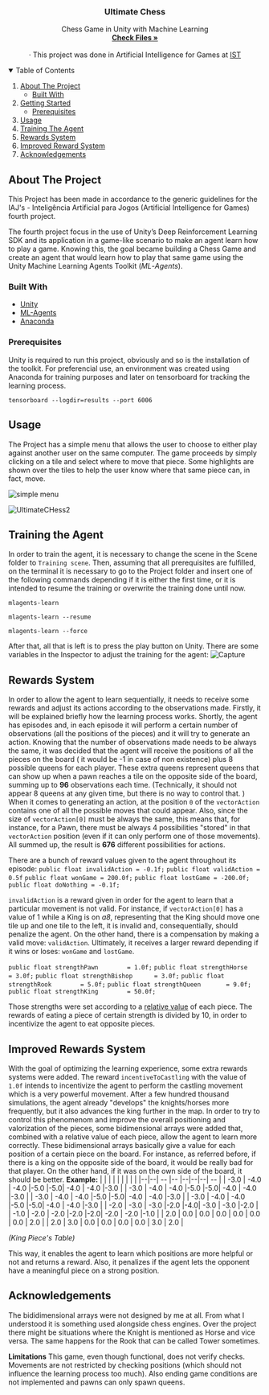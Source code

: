 <!-- PROJECT LOGO -->
<br />
<p align="center">
  <h3 align="center">Ultimate Chess</h3>

  <p align="center">
    Chess Game in Unity with Machine Learning
    <br />
    <a href="https://github.com/rufimelo99/UltimateChess"><strong>Check Files »</strong></a>
    <br />
    <br />
    · This project was done in Artificial Intelligence for Games at 
    <a href="https://tecnico.ulisboa.pt/en/">IST</a>
  </p>
</p>

<!-- TABLE OF CONTENTS -->
<details open="open">
  <summary>Table of Contents</summary>
  <ol>
    <li>
      <a href="#about-the-project">About The Project</a>
      <ul>
        <li><a href="#built-with">Built With</a></li>
      </ul>
    </li>
    <li>
      <a href="#getting-started">Getting Started</a>
      <ul>
        <li><a href="#prerequisites">Prerequisites</a></li>
      </ul>
    </li>
    <li><a href="#usage">Usage </a></li>
    <li><a href="#training-the-agent">Training The Agent</a></li>
    <li><a href="#rewards-system">Rewards System</a></li>
    <li><a href="#improved-rewards-system">Improved Reward System</a></li>
    <li><a href="#acknowledgements">Acknowledgements</a></li>
  </ol>
</details>



<!-- ABOUT THE PROJECT -->
## About The Project

This Project has been made in accordance to the generic guidelines for the IAJ's - Inteligência Artificial para Jogos (Artificial Intelligence for Games) fourth project.

The fourth project focus in the use of Unity’s Deep Reinforcement Learning SDK and its application in a game-like scenario to make an agent learn how to play a game. 
Knowing this, the goal became building a Chess Game and create an agent that would learn how to play that same game using the Unity Machine Learning Agents Toolkit (_ML_-_Agents_).

### Built With
* [Unity](https://unity.com)
* [ML-Agents](https://github.com/Unity-Technologies/ml-agents)
* [Anaconda](https://www.anaconda.com)


### Prerequisites

Unity is required to run this project, obviously and so is the installation of the toolkit.
For preferencial use, an environment was created using Anaconda for training purposes and later on tensorboard for tracking the learning process.

`tensorboard --logdir=results --port 6006`

<!-- USAGE EXAMPLES -->
## Usage
The Project has a simple menu that allows the user to choose to either play against another user on the same computer. The game proceeds by simply clicking on a tile and select where to move that piece. Some highlights are shown over the tiles to help the user know where that same piece can, in fact, move.

![simple menu](https://user-images.githubusercontent.com/44201826/103315976-07309c80-4a1f-11eb-99cf-dfe677c6378e.PNG)

![UltimateCHess2](https://user-images.githubusercontent.com/44201826/102122430-5e3e4b00-3e3d-11eb-9814-3c8ebdeb32f3.PNG)


<!-- USAGE EXAMPLES -->
## Training the Agent

In order to train the agent, it is necessary to change the scene in the Scene folder to `Training scene`.
Then, assuming that all prerequisites are fulfilled, on the terminal it is necessary to go to the Project folder and insert one of the following commands depending if it is either the first time, or it is intended to resume the training or overwrite the training done until now.

`mlagents-learn`

`mlagents-learn --resume`

`mlagents-learn --force`

After that, all that is left is to press the play button on Unity.
There are some variables in the Inspector to adjust the training for the agent:
![Capture](https://user-images.githubusercontent.com/44201826/103316721-44962980-4a21-11eb-9d45-3790bd8b12bf.PNG)


<!-- USAGE EXAMPLES -->
## Rewards System
In order to allow the agent to learn sequentially, it needs to receive some rewards and adjust its actions according to the observations made.
Firstly, it will be explained briefly how the learning process works.
Shortly, the agent has episodes and, in each episode it will perform a certain number of observations (all the positions of the pieces) and it will try to generate an action.
Knowing that the number of observations made needs to be always the same, it was decided that the agent will receive the positions of all the pieces on the board ( it would be -1 in case of non existence) plus 8 possible queens for each player. These extra queens represent queens that can show up when a pawn reaches a tile on the opposite side of the board, summing up to **96** observations each time. (Technically, it should not appear 8 queens at any given time, but there is no way to control that. )
When it comes to generating an action, at the position `0` of the `vectorAction` contains one of all the possible moves that could appear.
Also, since the size of `vectorAction[0]` must be always the same, this means that, for instance, for a Pawn, there must be always 4 possibilities "stored" in that `vectorAction` position (even if it can only perform one of those movements). All summed up, the result is **676** different possibilities for actions.

There are a bunch of reward values given to the agent throughout its episode:
`public float invalidAction = -0.1f;`
`public float validAction = 0.5f`
`public float wonGame = 200.0f;`
`public float lostGame = -200.0f;`
`public float doNothing = -0.1f;`

`invalidAction` is a reward given in order for the agent to learn that a particular movement is not valid. For instance, if `vectorAction[0]` has a value of 1 while a King is on *a8*, representing that the King should move one tile up and one tile to the left, it is invalid and, consequentially, should penalize the agent. On the other hand, there is a compensation by making a valid move: `validAction`. 
Ultimately, it receives a larger reward depending if it wins or loses:
`wonGame` and `lostGame`.


`public float strengthPawn        = 1.0f;`
`public float strengthHorse       = 3.0f;`
`public float strengthBishop      = 3.0f;`
`public float strengthRook        = 5.0f;`
`public float strengthQueen       = 9.0f;`
`public float strengthKing        = 50.0f;`

Those strengths were set according to a [relative value](https://en.wikipedia.org/wiki/Chess_piece_relative_value) of each piece. The rewards of eating a piece of certain strength is divided by 10, in order to incentivize the agent to eat opposite pieces.


## Improved Rewards System
With the goal of optimizing the learning experience, some extra rewards systems were added.
The reward `incentiveToCastling` with the value of `1.0f` intends to incentivize the agent to perform the castling movement which is a very powerful movement.
After a few hundred thousand simulations, the agent already "develops" the knights/horses more frequently, but it also advances the king further in the map. In order to try to control this phenomenom and improve the overall positioning and valorization of the pieces, some bidimensional arrays were added that, combined with a relative value of each piece, allow the agent to learn more correctly. 
These bidimensional arrays basically give a value for each position of a certain piece on the board. For instance, as referred before, if there is a king on the opposite side of the board, it would be really bad for that player. On the other hand, if it was on the own side of the board, it should be better. 
**Example:**
| |  |  |  |	|  |  |  |
|--|--| -- |--  |--|--|--| -- |
| -3.0 | -4.0 | -4.0 |-5.0  |-5.0| -4.0 | -4.0 |-3.0  |
| -3.0 | -4.0 | -4.0 |-5.0  |-5.0| -4.0 | -4.0 |-3.0  |
| -3.0 | -4.0 | -4.0 |-5.0  |-5.0| -4.0 | -4.0 |-3.0  |
| -3.0 | -4.0 | -4.0 |-5.0  |-5.0| -4.0 | -4.0 |-3.0  |
| -2.0 | -3.0 | -3.0 |-2.0  |-4.0| -3.0 | -3.0 |-2.0  |
| -1.0 | -2.0 | -2.0 |-2.0  |-2.0| -2.0 | -2.0 |-1.0  |
| 2.0 | 0.0 |  0.0 |  0.0 |  0.0 |  0.0 |  0.0 |  2.0 | 
| 2.0 | 3.0 |  0.0 |  0.0 |  0.0 |  0.0 |  3.0 |  2.0 | 


*(King Piece's Table)* 

This way, it enables the agent to learn which positions are more helpful or not and returns a reward. Also, it penalizes if the agent lets the opponent have a meaningful piece on a strong position.


<!-- ACKNOWLEDGEMENTS -->
## Acknowledgements

The bididimensional arrays were not designed by me at all. From what I understood it is something used alongside chess engines.
Over the project there might be situations where the Knight is mentioned as Horse and vice versa. The same happens for the Rook that can be called Tower sometimes.

**Limitations**
This game, even though functional, does not verify checks. Movements are not restricted by checking positions (which should not influence the learning process too much). Also ending game conditions are not implemented and pawns can only spawn queens.
